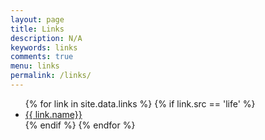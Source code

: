 ```yaml
---
layout: page
title: Links
description: N/A
keywords: links
comments: true
menu: links
permalink: /links/
---
```



<ul>
{% for link in site.data.links %}
  {% if link.src == 'life' %}
  <li><a href="{{ link.url }}" target="_blank">{{ link.name}}</a></li>
  {% endif %}
{% endfor %}
</ul>

